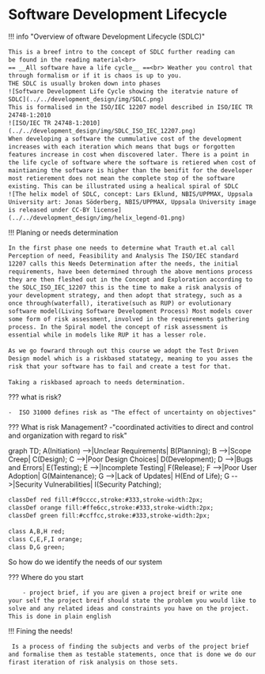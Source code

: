 # Software Development Lifecycle

!!! info "Overview of oftware Development Lifecycle (SDLC)"
    
    This is a breef intro to the concept of SDLC further reading can
    be found in the reading material<br>
    == __All software have a life cycle__ ==<br> Weather you control that through formalism or if it is chaos is up to you.
    THE SDLC is usually broken down into phases 
    ![Software Development Life Cycle showing the iteratvie nature of SDLC](../../development_design/img/SDLC.png)    
    This is formalised in the ISO/IEC 12207 model described in ISO/IEC TR 24748-1:2010
    ![ISO/IEC TR 24748-1:2010](../../development_design/img/SDLC_ISO_IEC_12207.png)
    When developing a software the cummulative cost of the development increases with each iteration which means that bugs or forgotten features increase in cost when discovered later. There is a point in the life cycle of software where the software is retiered when cost of maintianing the software is higher than the benifit for the developer most retierement does not mean the complete stop of the software existing. This can be illustrated using a healical spiral of SDLC
    ![The helix model of SDLC, concept: Lars Eklund, NBIS/UPPMAX, Uppsala University art: Jonas Söderberg, NBIS/UPPMAX, Uppsala University image is released under CC-BY license](../../development_design/img/helix_legend-01.png)

!!! Planing or needs determination
    
    In the first phase one needs to determine what Trauth et.al call Perception of need, Feasibility and Analysis The ISO/IEC standard 12207 calls this Needs Determination after the needs, the initial requirements, have been determined through the above mentions process they are then fleshed out in the Concept and Exploration according to the SDLC_ISO_IEC_12207 this is the time to make a risk analysis of your development strategy, and then adopt that strategy, such as a once through(waterfall), iterative(such as RUP) or evolutionary software model(Living Software Development Process) Most models cover some form of risk assessment, involved in the requirements gathering process. In the Spiral model the concept of risk assessment is essential while in models like RUP it has a lesser role.

    As we go fowrard through out this course we adopt the Test Driven Design model which is a riskbased statategy, meaning to you asses the risk that your software has to fail and create a test for that.

    Taking a riskbased aproach to needs determination.

??? what is  risk?
    
    -  ISO 31000 defines risk as "The effect of uncertainty on objectives"

??? What is risk Management?
    -"coordinated activities to direct and control and organization with regard to risk"

graph TD;
    A(Initiation) -->|Unclear Requirements| B(Planning);
    B -->|Scope Creep| C(Design);
    C -->|Poor Design Choices| D(Development);
    D -->|Bugs and Errors| E(Testing);
    E -->|Incomplete Testing| F(Release);
    F -->|Poor User Adoption| G(Maintenance);
    G -->|Lack of Updates| H(End of Life);
    G -->|Security Vulnerabilities| I(Security Patching);

    classDef red fill:#f9cccc,stroke:#333,stroke-width:2px;
    classDef orange fill:#ffe6cc,stroke:#333,stroke-width:2px;
    classDef green fill:#ccffcc,stroke:#333,stroke-width:2px;

    class A,B,H red;
    class C,E,F,I orange;
    class D,G green;

So how do we identify the needs of our system

??? Where do you start
        
        - project brief, if you are given a project breif or write one your self the project breif should state the problem you would like to solve and any related ideas and constraints you have on the project. This is done in plain english

!!! Fining the needs!

     Is a process of finding the subjects and verbs of the project brief and formalise them as testable statements, once that is done we do our firast iteration of risk analysis on those sets.
     
